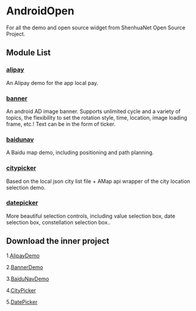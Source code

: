 # AndroidOpen

For all the demo and open source widget from ShenhuaNet Open Source Project.

## Module List
### [alipay](https://github.com/shenhuanet/AndroidOpen/tree/master/alipay)
An Alipay demo for the app local pay.
### [banner](https://github.com/shenhuanet/AndroidOpen/tree/master/banner)
An android AD image banner. Supports unlimited cycle and a variety of topics, the flexibility to set the rotation style, time, location, image loading frame, etc.!
Text can be in the form of ticker.
### [baidunav](https://github.com/shenhuanet/AndroidOpen/tree/master/baidunav)
A Baidu map demo, including positioning and path planning.
### [citypicker](https://github.com/shenhuanet/AndroidOpen/tree/master/citypicker)
Based on the local json city list file + AMap api wrapper of the city location selection demo.
### [datepicker](https://github.com/shenhuanet/AndroidOpen/tree/master/datepicker)
More beautiful selection controls, including value selection box, date selection box, constellation selection box..

## Download the inner project
1.[AlipayDemo](https://github.com/shenhuanet/AndroidOpen/raw/master/--Downloads/AlipayDemo.zip)

2.[BannerDemo](https://github.com/shenhuanet/AndroidOpen/raw/master/--Downloads/BannerDemo.zip)

3.[BaiduNavDemo](https://github.com/shenhuanet/AndroidOpen/raw/master/--Downloads/BaiduNav.zip)

4.[CityPicker](https://github.com/shenhuanet/AndroidOpen/raw/master/--Downloads/Citypicker.zip)

5.[DatePicker](https://github.com/shenhuanet/AndroidOpen/raw/master/--Downloads/DatePickerDemo.zip)